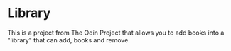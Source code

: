 # Library
This is a project from The Odin Project that allows you to add books into a "library" that can add, books and remove.
